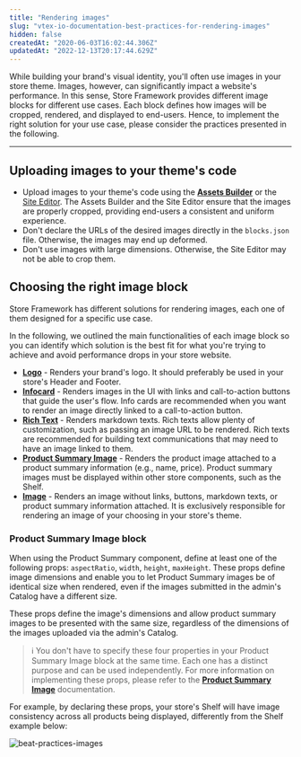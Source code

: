 ```yaml
---
title: "Rendering images"
slug: "vtex-io-documentation-best-practices-for-rendering-images"
hidden: false
createdAt: "2020-06-03T16:02:44.306Z"
updatedAt: "2022-12-13T20:17:44.629Z"
---
```


While building your brand's visual identity, you'll often use images in your store theme. Images, however, can significantly impact a website's performance. In this sense, Store Framework provides different image blocks for different use cases. Each block defines how images will be cropped, rendered, and displayed to end-users. Hence, to implement the right solution for your use case, please consider the practices presented in the following.

***

## Uploading images to your theme's code

- Upload images to your theme's code using the [**Assets Builder**](https://developers.vtex.com/vtex-developer-docs/docs/vtex-io-documentation-using-the-assets-builder) or the [Site Editor](https://help.vtex.com/en/tutorial/site-editor-overview). The Assets Builder and the Site Editor ensure that the images are properly cropped, providing end-users a consistent and uniform experience.
- Don't declare the URLs of the desired images directly in the `blocks.json` file. Otherwise, the images may end up deformed.
- Don't use images with large dimensions. Otherwise, the Site Editor may not be able to crop them.

## Choosing the right image block

Store Framework has different solutions for rendering images, each one of them designed for a specific use case.

In the following, we outlined the main functionalities of each image block so you can identify which solution is the best fit for what you're trying to achieve and avoid performance drops in your store website.

- [**Logo**](https://developers.vtex.com/vtex-developer-docs/docs/vtex-store-components/logo) - Renders your brand's logo. It should preferably be used in your store's Header and Footer.
- [**Infocard**](https://developers.vtex.com/vtex-developer-docs/docs/vtex-store-components/infocard) - Renders images in the UI with links and call-to-action buttons that guide the user's flow. Info cards are recommended when you want to render an image directly linked to a call-to-action button.
- [**Rich Text**](https://developers.vtex.com/vtex-developer-docs/docs/vtex-rich-text) - Renders markdown texts. Rich texts allow plenty of customization, such as passing an image URL to be rendered. Rich texts are recommended for building text communications that may need to have an image linked to them.
- [**Product Summary Image**](https://developers.vtex.com/vtex-developer-docs/docs/vtex-product-summary-productsummaryimage) - Renders the product image attached to a product summary information (e.g., name, price). Product summary images must be displayed within other store components, such as the Shelf.
- [**Image**](https://developers.vtex.com/vtex-developer-docs/docs/vtex-store-components-image) - Renders an image without links, buttons, markdown texts, or product summary information attached. It is exclusively responsible for rendering an image of your choosing in your store's theme.

### Product Summary Image block

When using the Product Summary component, define at least one of the following props: `aspectRatio`, `width`, `height`, `maxHeight`. These props define image dimensions and enable you to let Product Summary images be of identical size when rendered, even if the images submitted in the admin's Catalog have a different size.

These props define the image's dimensions and allow product summary images to be presented with the same size, regardless of the dimensions of the images uploaded via the admin's Catalog.

> ℹ️ You don't have to specify these four properties in your Product Summary Image block at the same time. Each one has a distinct purpose and can be used independently. For more information on implementing these props, please refer to the [**Product Summary Image**](https://developers.vtex.com/vtex-developer-docs/docs/vtex-product-summary-productsummaryimage) documentation.

For example, by declaring these props, your store's Shelf will have image consistency across all products being displayed, differently from the Shelf example below:

![beat-practices-images](https://cdn.jsdelivr.net/gh/vtexdocs/dev-portal-content@main/images/vtex-io-documentation-best-practices-for-rendering-images-0.png)
